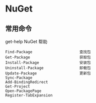 # NuGet

## 常用命令
get-help NuGet 帮助

	Find-Package                     查找包
    Get-Package                      获取包
    Install-Package                  安装包
    Uninstall-Package                卸载包
    Update-Package                   更新包
	Sync-Package                   
    Add-BindingRedirect
    Get-Project
    Open-PackagePage
    Register-TabExpansion 